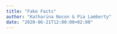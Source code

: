 ```yaml
---
title: "Fake Facts"
author: "Katharina Nocon & Pia Lamberty"
date: "2020-06-21T12:00:00+02:00"
---
```

